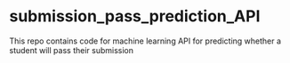 # submission_pass_prediction_API
This repo contains code for machine learning API for predicting whether a student will pass their submission
